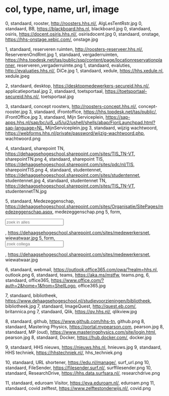# col, type, name, url, image
0, standaard, rooster, http://roosters.hhs.nl/, AlgLesTentRstr.jpg
0, standaard, BB, https://blackboard.hhs.nl, blackboard.jpg
0, standaard, osiris, https://docent.osiris.hhs.nl/, osirisdocent.jpg
0, standaard, onstage, https://hhs-onstage.xebic.com/, onstage.jpg

1, standaard, reserveren ruimten, http://roosters-reserveer.hhs.nl/, ReserverenOndRmt.jpg
1, standaard, vergaderruimten, https://hhs.topdesk.net/tas/public/ssp/content/page/locationreservationplanner, reserveren_vergaderruimte.png
1, standaard, evaluties, http://evaluaties.hhs.nl/, DiCe.jpg
1, standaard, xedule, https://hhs.xedule.nl, xedule.jpeg

2, standaard, desktop, https://desktopmedewerkers-secureid.hhs.nl/, applicatieportaal.jpg
2, standaard, toetsportaal, https://toetsportaal-secureid.hhs.nl/, toetsportaal.jpg

3, standaard, concept roosters, http://roosters-concept.hhs.nl/, concept-rooster.jpg
3, standaard, iFrontoffice, https://hhs.topdesk.net/tas/public/, iFrontOffice.jpg
3, standaard, Mijn Serviceplein, https://sap-apps.hhs.nl/sap/bc/ui5_ui5/ui2/ushell/shells/abap/FioriLaunchpad.html?sap-language=NL, MijnServiceplein.jpg
3, standaard, wijzig wachtwoord, https://webforms.hhs.nl/private/password/wijzig-wachtwoord.php, wachtwoord.png

4, standaard, sharepoint TN, https://dehaagsehogeschool.sharepoint.com/sites/TIS_TN-VT, sharepointTN.png
4, standaard, sharepoint TIS, https://dehaagsehogeschool.sharepoint.com/sites/pdc/nl/TIS, sharepointTIS.png
4, standaard, studentennet, https://dehaagsehogeschool.sharepoint.com/sites/studentennet, studentennet.jpg
4, standaard, studentennet TN, https://dehaagsehogeschool.sharepoint.com/sites/TIS_TN-VT, studentennetTN.jpg

5, standaard, Medezeggenschap, https://dehaagsehogeschool.sharepoint.com/sites/Organisatie/SitePages/medezeggenschap.aspx, medezeggenschap.png
5, form, <form target="_blank" method="get" action="https://dehaagsehogeschool.sharepoint.com/sites/medewerkersnet/_layouts/15/search.aspx"> <input  type="text" placeholder="zoek in alles" name="q"></form>, https://dehaagsehogeschool.sharepoint.com/sites/medewerkersnet, wiewatwaar.jpg
5, form, <form target="_blank" method="get" action="https://dehaagsehogeschool.sharepoint.com/sites/medewerkersnet/_layouts/15/search.aspx/people"> <input  type="text" placeholder="zoek collega" name="q"></form>, https://dehaagsehogeschool.sharepoint.com/sites/medewerkersnet, wiewatwaar.jpg

6, standaard, webmail, https://outlook.office365.com/owa/?realm=hhs.nl, outlook.png
6, standaard, teams, https://aka.ms/mstfw, teams.png,
6, standaard, office365, https://www.office.com/?auth=2&home=1&from=ShellLogo, office365.jpg

7, standaard, bibliotheek, https://www.dehaagsehogeschool.nl/studievoorzieningen/bibliotheek, bibliotheek.jpg
7, standaard, ImageQuest, http://quest.eb.com/, britannica.png
7, standaard, Qlik, https://qv.hhs.nl/, qlikview.jpg

8, standaard, github, https://www.github.com/hhs-tn, github.png
8, standaard, Mastering Physics, https://portal.mypearson.com, pearson.jpg
8, standaard, MP (oud), https://www.masteringphysics.com/site/login.html, pearson.jpg
8, standaard, Docker, https://hub.docker.com/, docker.jpg

9, standaard, HHS nieuws, https://nieuws.hhs.nl, hnieuws.jpg
9, standaard, HHS techniek, https://hhstechniek.nl/, hhs_techniek.png


10, standaard, URL shortener, https://edu.nl/manage/, surf_url.png
10, standaard, FileSender, https://filesender.surf.nl/, surffilesender.png
10, standaard, ResearchDrive, https://hhs.data.surfsara.nl/, researchdrive.png

11, standaard, eduroam Visitor, https://eva.eduroam.nl/, eduroam.png
11, standaard, covid zelftest, https://www.zelftestonderwijs.nl/, covid.png
